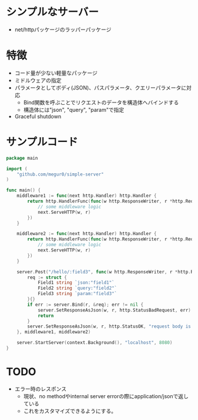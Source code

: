 # シンプルなサーバー
* net/httpパッケージのラッパーパッケージ

# 特徴
* コード量が少ない軽量なパッケージ
* ミドルウェアの指定
* パラメータとしてボディ(JSON)、パスパラメータ、クエリーパラメータに対応
    * Bind関数を呼ぶことでリクエストのデータを構造体へバインドする
    * 構造体には"json", "query", "param"で指定
* Graceful shutdown

# サンプルコード
```go
package main

import (
    "github.com/megur0/simple-server"
)

func main() {
    middleware1 := func(next http.Handler) http.Handler {
		return http.HandlerFunc(func(w http.ResponseWriter, r *http.Request) {
			// some middleware logic
			next.ServeHTTP(w, r)
		})
	}

    middleware2 := func(next http.Handler) http.Handler {
		return http.HandlerFunc(func(w http.ResponseWriter, r *http.Request) {
			// some middleware logic
			next.ServeHTTP(w, r)
		})
	}

    server.Post("/hello/:field3", func(w http.ResponseWriter, r *http.Request) {
		req := struct {
            Field1 string `json:"field1"`
            Field2 string `query:"field2"`
            Field3 string `param:"field3"`
        }{}
		if err := server.Bind(r, &req); err != nil {
			server.SetResponseAsJson(w, r, http.StatusBadRequest, err)
			return
		}
		server.SetResponseAsJson(w, r, http.StatusOK, "request body is "+req.Field1+", request query is "+req.Field2+", request param is "+req.Field3)
	}, middleware1, middleware2)

    server.StartServer(context.Background(), "localhost", 8080)
}
```

# TODO
* エラー時のレスポンス
    * 現状、no methodやinternal server errorの際にapplication/jsonで返している
    * これをカスタマイズできるようにする。